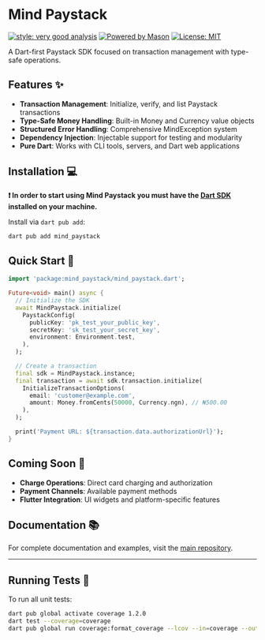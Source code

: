 # Mind Paystack

[![style: very good analysis][very_good_analysis_badge]][very_good_analysis_link]
[![Powered by Mason](https://img.shields.io/endpoint?url=https%3A%2F%2Ftinyurl.com%2Fmason-badge)](https://github.com/felangel/mason)
[![License: MIT][license_badge]][license_link]

A Dart-first Paystack SDK focused on transaction management with type-safe operations.

## Features ✨

- **Transaction Management**: Initialize, verify, and list Paystack transactions
- **Type-Safe Money Handling**: Built-in Money and Currency value objects
- **Structured Error Handling**: Comprehensive MindException system
- **Dependency Injection**: Injectable support for testing and modularity
- **Pure Dart**: Works with CLI tools, servers, and Dart web applications

## Installation 💻

**❗ In order to start using Mind Paystack you must have the [Dart SDK][dart_install_link] installed on your machine.**

Install via `dart pub add`:

```sh
dart pub add mind_paystack
```

## Quick Start 🚀

```dart
import 'package:mind_paystack/mind_paystack.dart';

Future<void> main() async {
  // Initialize the SDK
  await MindPaystack.initialize(
    PaystackConfig(
      publicKey: 'pk_test_your_public_key',
      secretKey: 'sk_test_your_secret_key',
      environment: Environment.test,
    ),
  );

  // Create a transaction
  final sdk = MindPaystack.instance;
  final transaction = await sdk.transaction.initialize(
    InitializeTransactionOptions(
      email: 'customer@example.com',
      amount: Money.fromCents(50000, Currency.ngn), // ₦500.00
    ),
  );

  print('Payment URL: ${transaction.data.authorizationUrl}');
}
```

## Coming Soon 🚧

- **Charge Operations**: Direct card charging and authorization
- **Payment Channels**: Available payment methods
- **Flutter Integration**: UI widgets and platform-specific features

## Documentation 📚

For complete documentation and examples, visit the [main repository](https://github.com/Dartmind-OpenSource/mind-paystack).

---

## Running Tests 🧪

To run all unit tests:

```sh
dart pub global activate coverage 1.2.0
dart test --coverage=coverage
dart pub global run coverage:format_coverage --lcov --in=coverage --out=coverage/lcov.info
```

[dart_install_link]: https://dart.dev/get-dart
[github_actions_link]: https://docs.github.com/en/actions/learn-github-actions
[license_badge]: https://img.shields.io/badge/license-MIT-blue.svg
[license_link]: https://opensource.org/licenses/MIT
[logo_black]: https://raw.githubusercontent.com/VGVentures/very_good_brand/main/styles/README/vgv_logo_black.png#gh-light-mode-only
[logo_white]: https://raw.githubusercontent.com/VGVentures/very_good_brand/main/styles/README/vgv_logo_white.png#gh-dark-mode-only
[mason_link]: https://github.com/felangel/mason
[very_good_analysis_badge]: https://img.shields.io/badge/style-very_good_analysis-B22C89.svg
[very_good_analysis_link]: https://pub.dev/packages/very_good_analysis
[very_good_coverage_link]: https://github.com/marketplace/actions/very-good-coverage
[very_good_ventures_link]: https://verygood.ventures
[very_good_ventures_link_light]: https://verygood.ventures#gh-light-mode-only
[very_good_ventures_link_dark]: https://verygood.ventures#gh-dark-mode-only
[very_good_workflows_link]: https://github.com/VeryGoodOpenSource/very_good_workflows
